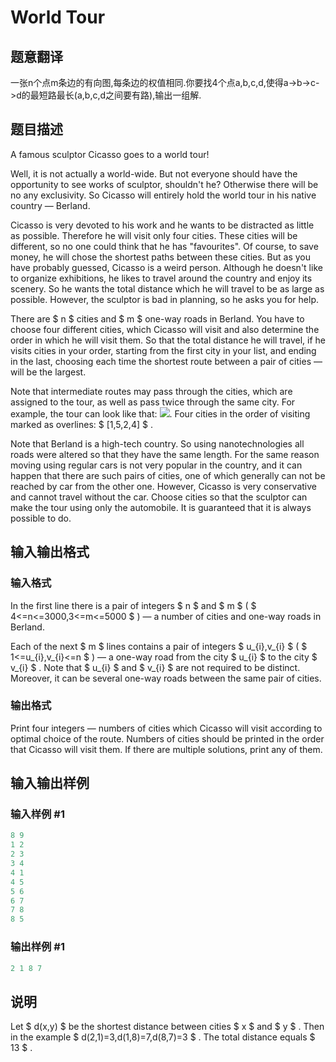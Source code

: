 # World Tour

## 题意翻译

一张n个点m条边的有向图,每条边的权值相同.你要找4个点a,b,c,d,使得a->b->c->d的最短路最长(a,b,c,d之间要有路),输出一组解.

## 题目描述

A famous sculptor Cicasso goes to a world tour!

Well, it is not actually a world-wide. But not everyone should have the opportunity to see works of sculptor, shouldn't he? Otherwise there will be no any exclusivity. So Cicasso will entirely hold the world tour in his native country — Berland.

Cicasso is very devoted to his work and he wants to be distracted as little as possible. Therefore he will visit only four cities. These cities will be different, so no one could think that he has "favourites". Of course, to save money, he will chose the shortest paths between these cities. But as you have probably guessed, Cicasso is a weird person. Although he doesn't like to organize exhibitions, he likes to travel around the country and enjoy its scenery. So he wants the total distance which he will travel to be as large as possible. However, the sculptor is bad in planning, so he asks you for help.

There are $ n $ cities and $ m $ one-way roads in Berland. You have to choose four different cities, which Cicasso will visit and also determine the order in which he will visit them. So that the total distance he will travel, if he visits cities in your order, starting from the first city in your list, and ending in the last, choosing each time the shortest route between a pair of cities — will be the largest.

Note that intermediate routes may pass through the cities, which are assigned to the tour, as well as pass twice through the same city. For example, the tour can look like that: ![](https://cdn.luogu.com.cn/upload/vjudge_pic/CF666B/a1ec5df39eab48a433cbfa38b3e24c1e861f8538.png). Four cities in the order of visiting marked as overlines: $ [1,5,2,4] $ .

Note that Berland is a high-tech country. So using nanotechnologies all roads were altered so that they have the same length. For the same reason moving using regular cars is not very popular in the country, and it can happen that there are such pairs of cities, one of which generally can not be reached by car from the other one. However, Cicasso is very conservative and cannot travel without the car. Choose cities so that the sculptor can make the tour using only the automobile. It is guaranteed that it is always possible to do.

## 输入输出格式

### 输入格式

In the first line there is a pair of integers $ n $ and $ m $ ( $ 4<=n<=3000,3<=m<=5000 $ ) — a number of cities and one-way roads in Berland.

Each of the next $ m $ lines contains a pair of integers $ u_{i},v_{i} $ ( $ 1<=u_{i},v_{i}<=n $ ) — a one-way road from the city $ u_{i} $ to the city $ v_{i} $ . Note that $ u_{i} $ and $ v_{i} $ are not required to be distinct. Moreover, it can be several one-way roads between the same pair of cities.

### 输出格式

Print four integers — numbers of cities which Cicasso will visit according to optimal choice of the route. Numbers of cities should be printed in the order that Cicasso will visit them. If there are multiple solutions, print any of them.

## 输入输出样例

### 输入样例 #1

```cpp
8 9
1 2
2 3
3 4
4 1
4 5
5 6
6 7
7 8
8 5

```
### 输出样例 #1

```cpp
2 1 8 7

```
## 说明

Let $ d(x,y) $ be the shortest distance between cities $ x $ and $ y $ . Then in the example $ d(2,1)=3,d(1,8)=7,d(8,7)=3 $ . The total distance equals $ 13 $ .

